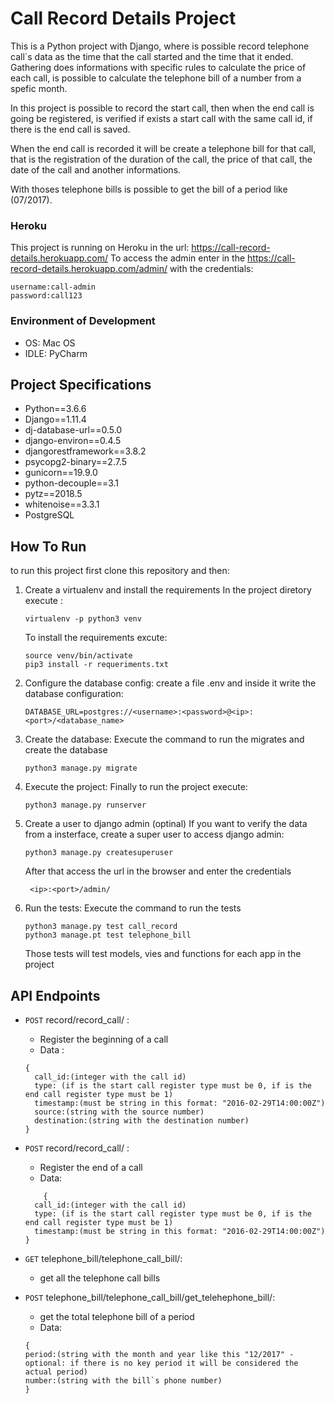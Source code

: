
# Call Record Details Project
This is a Python project with Django, where is possible record telephone call`s 
data as the time that the call started and the time that it ended. Gathering does 
informations with specific rules to calculate the price of each call, 
is possible to calculate the telephone bill of a number from a spefic month. 

In this project is possible to record the start call, then when the end call is going be registered, is verified if exists a start call with the same call id, if there is the end call is saved. 

When the end call is recorded it will be create a  telephone bill for that call, that is the registration of the duration of the call, the price of that call, the date of the call and another informations. 

With thoses telephone bills is possible to get the bill of a period like (07/2017).

### Heroku
 This project is running on Heroku in the url: https://call-record-details.herokuapp.com/
 To access the admin enter in the https://call-record-details.herokuapp.com/admin/
 with the credentials:
```
username:call-admin
password:call123
```

### Environment of Development 
 * OS: Mac OS
 * IDLE: PyCharm
  
## Project Specifications
* Python==3.6.6
* Django==1.11.4
* dj-database-url==0.5.0
* django-environ==0.4.5
* djangorestframework==3.8.2
* psycopg2-binary==2.7.5
* gunicorn==19.9.0
* python-decouple==3.1
* pytz==2018.5
* whitenoise==3.3.1
* PostgreSQL


## How To Run
to run this project first clone this repository and then:
1. Create a virtualenv and install the requirements
    In the project diretory execute :
    ```
    virtualenv -p python3 venv
    ```
    To install the requirements excute:
    ```
    source venv/bin/activate
    pip3 install -r requeriments.txt
    ```
2. Configure the database config:
    create a file .env and inside it write the database configuration:
    ```
    DATABASE_URL=postgres://<username>:<password>@<ip>:<port>/<database_name>
    ```

3. Create the database:
    Execute the command to run the migrates and create the database
    ```
    python3 manage.py migrate
    ```
4. Execute the project:
    Finally to run the project execute:
    ```
    python3 manage.py runserver
    ```
    
5. Create a user to django admin (optinal)
    If you want to verify the data from a insterface, create a super user to access django admin:
    ```
    python3 manage.py createsuperuser
    ```
    After that access the url  in the browser and enter the credentials
    ```
     <ip>:<port>/admin/
    ```
   
6. Run the tests:
	    Execute the command to run the tests
	```
	python3 manage.py test call_record
	python3 manage.pt test telephone_bill
	```
	  Those tests will test models, vies and functions for each app in the project

## API Endpoints


* `POST` record/record_call/ :
	* Register the beginning of a call
	* Data  :
	```
	{
	  call_id:(integer with the call id)
	  type: (if is the start call register type must be 0, if is the end call register type must be 1)
	  timestamp:(must be string in this format: "2016-02-29T14:00:00Z")
	  source:(string with the source number)
	  destination:(string with the destination number)
	}
	```
* `POST` record/record_call/ :
	* Register the end of a call
	* Data:
	```
		{
	  call_id:(integer with the call id)
	  type: (if is the start call register type must be 0, if is the end call register type must be 1)
	  timestamp:(must be string in this format: "2016-02-29T14:00:00Z")
	}
	```

* `GET` telephone_bill/telephone_call_bill/:
	* get all the telephone call bills

* `POST` telephone_bill/telephone_call_bill/get_telehephone_bill/:
	* get the total telephone bill of a period
	* Data:
	```
	{
	period:(string with the month and year like this "12/2017" -optional: if there is no key period it will be considered the actual period)
	number:(string with the bill`s phone number)
	}
	```


